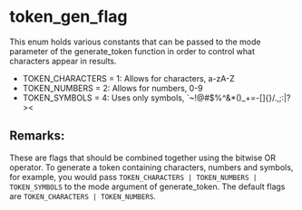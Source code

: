 # token_gen_flag
This enum holds various constants that can be passed to the mode parameter of the generate_token function in order to control what characters appear in results.

* TOKEN_CHARACTERS = 1: Allows for characters, a-zA-Z
* TOKEN_NUMBERS = 2: Allows for numbers, 0-9
* TOKEN_SYMBOLS = 4: Uses only symbols, \`\~\!\@\#\$\%\^\&\*\(\)\_\+\=\-\[\]\{\}\/\.\,\;\:\|\?\>\<

## Remarks:
These are flags that should be combined together using the bitwise OR operator. To generate a token containing characters, numbers and symbols, for example, you would pass `TOKEN_CHARACTERS | TOKEN_NUMBERS | TOKEN_SYMBOLS` to the mode argument of generate_token. The default flags are `TOKEN_CHARACTERS | TOKEN_NUMBERS`.
